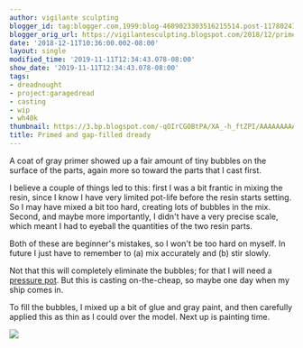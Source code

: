 ```yaml
---
author: vigilante sculpting
blogger_id: tag:blogger.com,1999:blog-4609023303516215514.post-1178024195353703800
blogger_orig_url: https://vigilantesculpting.blogspot.com/2018/12/primed-and-gap-filled-dready.html
date: '2018-12-11T10:36:00.002-08:00'
layout: single
modified_time: '2019-11-11T12:34:43.078-08:00'
show_date: '2019-11-11T12:34:43.078-08:00'
tags:
- dreadnought
- project:garagedread
- casting
- wip
- wh40k
thumbnail: https://3.bp.blogspot.com/-qOIrCGOBtPA/XA_-h_ftZPI/AAAAAAAAAGs/Z8NpXJxKNro11fbZtFvMciNHtflRZdrLgCLcBGAs/s320-c/IMG_5964.JPG
title: Primed and gap-filled dready
---
```

A coat of gray primer showed up a fair amount of tiny bubbles on the
surface of the parts, again more so toward the parts that I cast
first.  
  
I believe a couple of things led to this: first I was a bit frantic in
mixing the resin, since I know I have very limited pot-life before the
resin starts setting. So I may have mixed a bit too hard, creating lots
of bubbles in the mix. Second, and maybe more importantly, I didn't have
a very precise scale, which meant I had to eyeball the quantities of the
two resin parts.  
  
Both of these are beginner's mistakes, so I won't be too hard on myself.
In future I just have to remember to (a) mix accurately and (b) stir
slowly.  
  
Not that this will completely eliminate the bubbles; for that I will
need a [pressure pot](https://www.youtube.com/watch?v=SHigOAugmcE). But
this is casting on-the-cheap, so maybe one day when my ship comes in.  
  
To fill the bubbles, I mixed up a bit of glue and gray paint, and then
carefully applied this as thin as I could over the model. Next up is
painting time.  
  

![](https://3.bp.blogspot.com/-qOIrCGOBtPA/XA_-h_ftZPI/AAAAAAAAAGs/Z8NpXJxKNro11fbZtFvMciNHtflRZdrLgCLcBGAs/s1600/IMG_5964.JPG)

  
  
